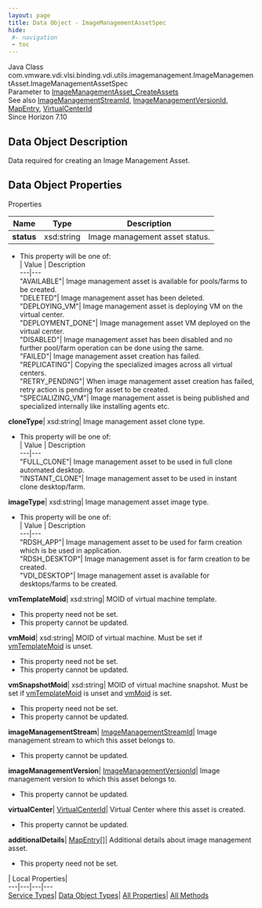 ```yaml
---
layout: page
title: Data Object - ImageManagementAssetSpec
hide:
 #- navigation
 - toc
---
```






Java Class
    com.vmware.vdi.vlsi.binding.vdi.utils.imagemanagement.ImageManagementAsset.ImageManagementAssetSpec  
Parameter to
     [ImageManagementAsset_CreateAssets](vdi.utils.imagemanagement.ImageManagementAsset.md#createAssets)  
See also
     [ImageManagementStreamId](vdi.entity.ImageManagementStreamId.md), [ImageManagementVersionId](vdi.entity.ImageManagementVersionId.md), [MapEntry](vdi.util.MapEntry.md), [VirtualCenterId](vdi.entity.VirtualCenterId.md)  
Since 
    Horizon 7.10

## Data Object Description 

Data required for creating an Image Management Asset. 

## Data Object Properties

Properties

Name |  Type |  Description   
---|---|---  
**status**|  xsd:string|  Image management asset status.   


  * This property will be one of:  
|  Value |  Description   
---|---  
"AVAILABLE"| Image management asset is available for pools/farms to be created.  
"DELETED"| Image management asset has been deleted.  
"DEPLOYING_VM"| Image management asset is deploying VM on the virtual center.  
"DEPLOYMENT_DONE"| Image management asset VM deployed on the virtual center.  
"DISABLED"| Image management asset has been disabled and no further pool/farm operation can be done using the same.  
"FAILED"| Image management asset creation has failed.  
"REPLICATING"| Copying the specialized images across all virtual centers.  
"RETRY_PENDING"| When image management asset creation has failed, retry action is pending for asset to be created.  
"SPECIALIZING_VM"| Image management asset is being published and specialized internally like installing agents etc.  

  
**cloneType**|  xsd:string|  Image management asset clone type.   


  * This property will be one of:  
|  Value |  Description   
---|---  
"FULL_CLONE"| Image management asset to be used in full clone automated desktop.  
"INSTANT_CLONE"| Image management asset to be used in instant clone desktop/farm.  

  
**imageType**|  xsd:string|  Image management asset image type.   


  * This property will be one of:  
|  Value |  Description   
---|---  
"RDSH_APP"| Image management asset to be used for farm creation which is be used in application.  
"RDSH_DESKTOP"| Image management asset is for farm creation to be created.  
"VDI_DESKTOP"| Image management asset is available for desktops/farms to be created.  

  
**vmTemplateMoid**|  xsd:string|  MOID of virtual machine template.   


* This property need not be set.
* This property cannot be updated.

  
**vmMoid**|  xsd:string|  MOID of virtual machine. Must be set if [vmTemplateMoid](vdi.utils.imagemanagement.ImageManagementAsset.ImageManagementAssetSpec.md#vmTemplateMoid) is unset.   


* This property need not be set.
* This property cannot be updated.

  
**vmSnapshotMoid**|  xsd:string|  MOID of virtual machine snapshot. Must be set if [vmTemplateMoid](vdi.utils.imagemanagement.ImageManagementAsset.ImageManagementAssetSpec.md#vmTemplateMoid) is unset and [vmMoid](vdi.utils.imagemanagement.ImageManagementAsset.ImageManagementAssetSpec.md#vmMoid) is set.   


* This property need not be set.
* This property cannot be updated.

  
**imageManagementStream**| [ImageManagementStreamId](vdi.entity.ImageManagementStreamId.md)|  Image management stream to which this asset belongs to.   


* This property cannot be updated.

  
**imageManagementVersion**| [ImageManagementVersionId](vdi.entity.ImageManagementVersionId.md)|  Image management version to which this asset belongs to.   


* This property cannot be updated.

  
**virtualCenter**| [VirtualCenterId](vdi.entity.VirtualCenterId.md)|  Virtual Center where this asset is created.   


* This property cannot be updated.

  
**additionalDetails**| [MapEntry[]](vdi.util.MapEntry.md)|  Additional details about image management asset.   


* This property need not be set.

  
  
  
 | Local Properties|   
---|---|---|---  
[Service Types](index-mo_types.md)| [Data Object Types](index-do_types.md)| [All Properties](index-properties.md)| [All Methods](index-methods.md)  
  
  

